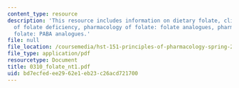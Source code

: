 ```yaml
---
content_type: resource
description: 'This resource includes information on dietary folate, clinical consequences
  of folate deficiency, pharmacology of folate: folate analogues, pharmacology of
  folate: PABA analogues.'
file: null
file_location: /coursemedia/hst-151-principles-of-pharmacology-spring-2005/bd7ecfedee2962e1eb23c26acd721700_0310_folate_nt1.pdf
file_type: application/pdf
resourcetype: Document
title: 0310_folate_nt1.pdf
uid: bd7ecfed-ee29-62e1-eb23-c26acd721700
---
```

